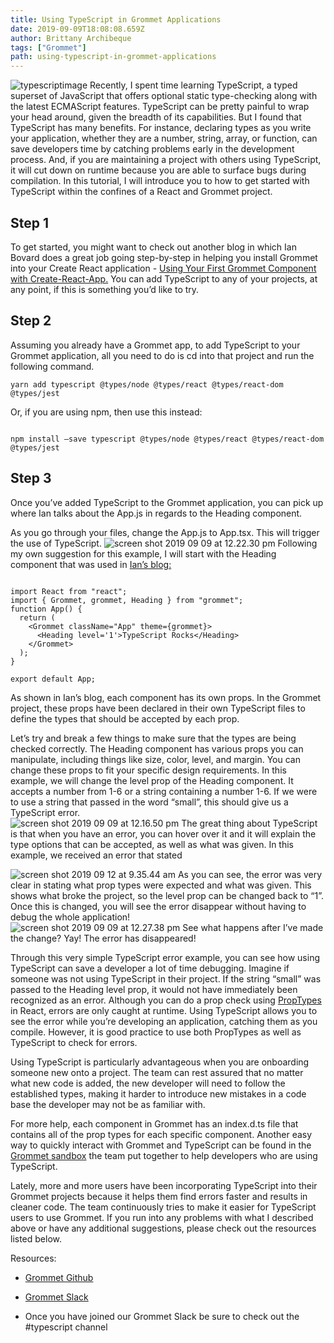 ```yaml
---
title: Using TypeScript in Grommet Applications
date: 2019-09-09T18:08:08.659Z
author: Brittany Archibeque 
tags: ["Grommet"]
path: using-typescript-in-grommet-applications
---
```

![typescriptimage](/uploads/media/2019/8/typescriptimage-1568052628959.jpeg)
Recently, I spent time learning TypeScript, a typed superset of JavaScript that offers optional static type-checking along with the latest ECMAScript features. TypeScript can be pretty painful to wrap your head around, given the breadth of its capabilities. But I found that TypeScript has many benefits. For instance, declaring types as you write your application, whether they are a number, string, array, or function, can save developers time by catching problems early in the development process. And, if you are maintaining a project with others using TypeScript, it will cut down on runtime because you are able to surface bugs during compilation. In this tutorial, I will introduce you to how to get started with TypeScript within the confines of a React and Grommet project. 

## Step 1

To get started, you might want to check out another blog in which Ian Bovard does a great job going step-by-step in helping you install Grommet into your Create React application - [Using Your First Grommet Component with Create-React-App.](https://developer.hpe.com/blog/using-your-first-grommet-component-with-create-react-app) You can add TypeScript to any of your projects, at any point, if this is something you’d like to try. 

## Step 2 

Assuming you already have a Grommet app, to add TypeScript to your Grommet application, all you need to do is cd into that project and run the following command. 

```
yarn add typescript @types/node @types/react @types/react-dom @types/jest

``` 
Or, if you are using npm, then use this instead:

```

npm install –save typescript @types/node @types/react @types/react-dom @types/jest

```
## Step 3 

Once you’ve added TypeScript to the Grommet application, you can pick up where Ian talks about the App.js in regards to the Heading component. 

As you go through your files, change the App.js to App.tsx. This will trigger the use of TypeScript.
![screen shot 2019 09 09 at 12.22.30 pm](/uploads/media/2019/8/screen-shot-2019-09-09-at-122230-pm-1568053417737.png)
Following my own suggestion for this example, I will start with the Heading component that was used in [Ian’s blog:](https://developer.hpe.com/blog/using-your-first-grommet-component-with-create-react-app)

```

import React from "react";
import { Grommet, grommet, Heading } from "grommet";
function App() {
  return (
    <Grommet className="App" theme={grommet}>
      <Heading level='1'>TypeScript Rocks</Heading>
    </Grommet>
  );
}

export default App;

```

As shown in Ian’s blog, each component has its own props. In the Grommet project, these props have been declared in their own TypeScript files to define the types that should be accepted by each prop. 

Let’s try and break a few things to make sure that the types are being checked correctly. The Heading component has various props you can manipulate, including things like size, color, level, and margin. You can change these props to fit your specific design requirements. In this example, we will change the level prop of the Heading component. It accepts a number from 1-6 or a string containing a number 1-6. If we were to use a string that passed in the word “small”, this should give us a TypeScript error.  
![screen shot 2019 09 09 at 12.16.50 pm](/uploads/media/2019/8/screen-shot-2019-09-09-at-121650-pm-1568053104287.png)
The great thing about TypeScript is that when you have an error, you can hover over it and it will explain the type options that can be accepted, as well as what was given. In this example, we received an error that stated 

![screen shot 2019 09 12 at 9.35.44 am](/uploads/media/2019/8/screen-shot-2019-09-12-at-93544-am-1568737040433.png)
As you can see, the error was very clear in stating what prop types were expected and what was given. This shows what broke the project, so the level prop can be changed back to “1”. Once this is changed, you will see the error disappear without having to debug the whole application!  
![screen shot 2019 09 09 at 12.27.38 pm](/uploads/media/2019/8/screen-shot-2019-09-09-at-122738-pm-1568053721635.png)
See what happens after I’ve made the change?
Yay! The error has disappeared!

Through this very simple TypeScript error example, you can see how using TypeScript can save a developer a lot of time debugging. Imagine if someone was not using TypeScript in their project. If the string “small” was passed to the Heading level prop, it would not have immediately been recognized as an error. Although you can do a prop check using [PropTypes](https://reactjs.org/docs/typechecking-with-proptypes.html) in React, errors are only caught at runtime. Using TypeScript allows you to see the error while you’re developing an application, catching them as you compile. However, it is good practice to use both PropTypes as well as TypeScript to check for errors.

Using TypeScript is particularly advantageous when you are onboarding someone new onto a project. The team can rest assured that no matter what new code is added, the new developer will need to follow the established types, making it harder to introduce new mistakes in a code base the developer may not be as familiar with. 

For more help, each component in Grommet has an index.d.ts file that contains all of the prop types for each specific component. Another easy way to quickly interact with Grommet and TypeScript can be found in the [Grommet sandbox](https://codesandbox.io/s/grommet-ts-ugq2y) the team put together to help developers who are using TypeScript.

Lately, more and more users have been incorporating TypeScript into their Grommet projects because it helps them find errors faster and results in cleaner code. The team continuously tries to make it easier for TypeScript users to use Grommet. If you run into any problems with what I described above or have any additional suggestions, please check out the resources listed below. 

Resources: 

* [Grommet Github](https://github.com/grommet/grommet)

* [Grommet Slack](https://slackin.grommet.io/)

* Once you have joined our Grommet Slack be sure to check out the #typescript channel
